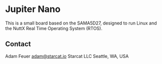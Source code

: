 # Jupiter Nano

This is a small board based on the SAMA5D27, designed to run Linux and the 
NuttX Real Time Operating System (RTOS).


## Contact

Adam Feuer
adam@starcat.io
Starcat LLC
Seattle, WA, USA
